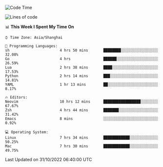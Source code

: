 <!--START_SECTION:waka-->
![Code Time](http://img.shields.io/badge/Code%20Time-948%20hrs%2029%20mins-blue)

![Lines of code](https://img.shields.io/badge/From%20Hello%20World%20I%27ve%20Written-24%20Thousand%20lines%20of%20code-blue)

📊 **This Week I Spent My Time On** 

```text
⌚︎ Time Zone: Asia/Shanghai

💬 Programming Languages: 
sh                       4 hrs 50 mins       ████████░░░░░░░░░░░░░░░░░   32.08% 
Go                       4 hrs               ██████░░░░░░░░░░░░░░░░░░░   26.59% 
Lua                      2 hrs 38 mins       ████░░░░░░░░░░░░░░░░░░░░░   17.53% 
Python                   2 hrs 14 mins       ███░░░░░░░░░░░░░░░░░░░░░░   14.81% 
YAML                     1 hr 13 mins        ██░░░░░░░░░░░░░░░░░░░░░░░   8.17%

🔥 Editors: 
Neovim                   10 hrs 12 mins      █████████████████░░░░░░░░   67.67% 
Zsh                      4 hrs 44 mins       ███████░░░░░░░░░░░░░░░░░░   31.42% 
Emacs                    8 mins              ░░░░░░░░░░░░░░░░░░░░░░░░░   0.92%

💻 Operating System: 
Linux                    7 hrs 34 mins       ████████████░░░░░░░░░░░░░   50.25% 
Mac                      7 hrs 30 mins       ████████████░░░░░░░░░░░░░   49.75%

```


 Last Updated on 31/10/2022 06:40:00 UTC
<!--END_SECTION:waka-->
